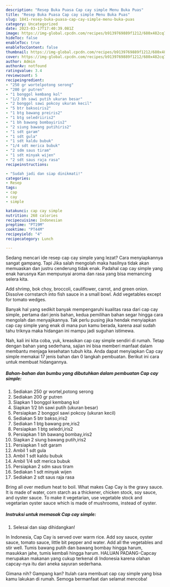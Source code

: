 ```yaml
---
description: "Resep Buka Puasa Cap cay simple Menu Buka Puas"
title: "Resep Buka Puasa Cap cay simple Menu Buka Puas"
slug: 1841-resep-buka-puasa-cap-cay-simple-menu-buka-puas
category: Uncategorized
date: 2023-03-17T17:40:39.081Z
image: https://img-global.cpcdn.com/recipes/b9139769889f1212/680x482cq70/cap-cay-simple-foto-resep-utama.jpg
hideToc: false
enableToc: true
enableTocContent: false
thumbnail: https://img-global.cpcdn.com/recipes/b9139769889f1212/680x482cq70/cap-cay-simple-foto-resep-utama.jpg
cover: https://img-global.cpcdn.com/recipes/b9139769889f1212/680x482cq70/cap-cay-simple-foto-resep-utama.jpg
author: Admin
authorAv: notfound
ratingvalue: 3.4
reviewcount: 5
recipeingredient:
- "250 gr wortelpotong serong"
- "200 gr putren"
- "1 bonggol kembang kol"
- "1/2 bh sawi putih ukuran besar"
- "2 bonggol sawi pokcoy ukuran kecil"
- "5 btr baksoiris2"
- "1 btg bawang preiris2"
- "1 btg seledriiris2"
- "1 bh bawang bombayiris2"
- "2 siung bawang putihiris2"
- "1 sdt garam"
- "1 sdt gula"
- "1 sdt kaldu bubuk"
- "1/4 sdt merica bubuk"
- "2 sdm saus tiram"
- "1 sdt minyak wijen"
- "2 sdt saus raja rasa"
recipeinstructions:

- "Sudah jadi dan siap dinikmati!"
categories:
- Resep
tags:
- cap
- cay
- simple

katakunci: cap cay simple 
nutrition: 268 calories
recipecuisine: Indonesian
preptime: "PT19M"
cooktime: "PT44M"
recipeyield: "4"
recipecategory: Lunch

---
```



Sedang mencari ide resep cap cay simple yang lezat? Cara menyiapkannya sangat gampang. Tapi Jika salah mengolah maka hasilnya tidak akan memuaskan dan justru cenderung tidak enak. Padahal cap cay simple yang enak harusnya Kan mempunyai aroma dan rasa yang bisa memancing selera kita.


Add shrimp, bok choy, broccoli, cauliflower, carrot, and green onion. Dissolve cornstarch into fish sauce in a small bowl. Add vegetables except for tomato wedges.

Banyak hal yang sedikit banyak mempengaruhi kualitas rasa dari cap cay simple, pertama dari jenis bahan, kedua pemilihan bahan segar hingga cara mengolah dan menyajikannya. Tak perlu pusing jika hendak menyiapkan cap cay simple yang enak di mana pun kamu berada, karena asal sudah tahu triknya maka hidangan ini mampu jadi suguhan istimewa.


Nah, kali ini kita coba, yuk, kreasikan cap cay simple sendiri di rumah. Tetap dengan bahan yang sederhana, sajian ini bisa memberi manfaat dalam membantu menjaga kesehatan tubuh kita. Anda dapat menyiapkan Cap cay simple memakai 17 jenis bahan dan 0 langkah pembuatan. Berikut ini cara untuk membuat hidangannya.

<!--inarticleads1-->

##### Bahan-bahan dan bumbu yang dibutuhkan dalam pembuatan Cap cay simple:

1. Sediakan 250 gr wortel,potong serong
1. Sediakan 200 gr putren
1. Siapkan 1 bonggol kembang kol
1. Siapkan 1/2 bh sawi putih (ukuran besar)
1. Persiapkan 2 bonggol sawi pokcoy (ukuran kecil)
1. Sediakan 5 btr bakso,iris2
1. Sediakan 1 btg bawang pre,iris2
1. Persiapkan 1 btg seledri,iris2
1. Persiapkan 1 bh bawang bombay,iris2
1. Siapkan 2 siung bawang putih,iris2
1. Persiapkan 1 sdt garam
1. Ambil 1 sdt gula
1. Ambil 1 sdt kaldu bubuk
1. Ambil 1/4 sdt merica bubuk
1. Persiapkan 2 sdm saus tiram
1. Sediakan 1 sdt minyak wijen
1. Sediakan 2 sdt saus raja rasa


Bring all over medium heat to boil. What makes Cap Cay is the gravy sauce. It is made of water, corn starch as a thickener, chicken stock, soy sauce, and oyster sauce. To make it vegetarian, use vegetable stock and vegetarian oyster sauce which is made of mushrooms, instead of oyster. 

<!--inarticleads2-->

##### Instruksi untuk memasak Cap cay simple:


1. Selesai dan siap dihidangkan!

In Indonesia, Cap Cay is served over warm rice. Add soy sauce, oyster sauce, tomato sauce, little bit pepper and water. Add all the vegetables and stir well. Tumis bawang putih dan bawang bombay hingga harum, masukkan jahe, tumis kembali hingga harum. HALUAN PADANG-Capcay merupakan makanan yang cukup terkenal di Indonesia karena olahan capcay-nya itu dari aneka sayuran sederhana. 

Gimana nih? Gampang kan? Itulah cara membuat cap cay simple yang bisa kamu lakukan di rumah. Semoga bermanfaat dan selamat mencoba!
